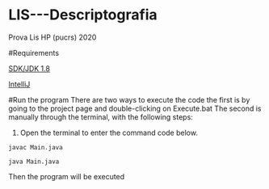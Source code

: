 # LIS---Descriptografia
Prova Lis HP (pucrs) 2020

#Requirements

[SDK/JDK 1.8](https://www.oracle.com/java/technologies/javase-jdk8-downloads.html)

[IntelliJ](https://www.jetbrains.com/pt-br/idea/)

#Run the program
There are two ways to execute the code the first is by going to the project page and double-clicking on Execute.bat The second is manually through the terminal, with the following steps:

1. Open the terminal to enter the command code below.

````
javac Main.java
````

````
java Main.java
```` 

Then the program will be executed

